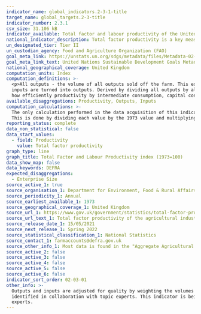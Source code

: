 ```yaml
---
indicator_name: global_indicators.2-3-1-title
target_name: global_targets.2-3-title
indicator_number: 2.3.1
csv_size: 31.106 kB
indicator_available: Total factor and labour productivity of the United Kingdom agriculture industry
national_indicator_description: Total factor productivity is a key measure of the economic performance of agriculture and an important driver of farm incomes. It represents how efficiently the agricultural industry uses the resources that are available to turn inputs into outputs.
un_designated_tier: Tier II
un_custodian_agency: Food and Agriculture Organization (FAO)
goal_meta_link: https://unstats.un.org/sdgs/metadata/files/Metadata-02-03-01.pdf
goal_meta_link_text: United Nations Sustainable Development Goals Metadata (PDF 4.0 MB)
national_geographical_coverage: United Kingdom
computation_units: Index
computation_definitions: >-
  <p>All outputs - the volume of all outputs sold off the farm. This excludes transactions within the industry.</p> <p>All inputs - the volume of goods and services purchased and consumed. This excludes transactions within the industry.</p><p>Total factor productivity - how efficiently all
  inputs are turned into outputs. Derived by dividing all outputs by all inputs.</p><p>Partial productivity (part of the productivity disaggregation) - partial productivity shows the impact key inputs have on productivity. It measures total outputs against a part of the inputs and shows
  how efficiently productivity by intermediate consumption, capital consumption, labour or land is transformed into outputs. Derived by dividing all outputs by each factor.</p>
available_disaggregations: Productivity, Outputs, Inputs
computation_calculations: >-
  The only calculation performed in the data acquisition of this indicator was the rebasing of the Labour inputs index in order for appropriate comparisons to be made as appropriate data was readily available for the other dissagregations in the final format specified by this indicator.
  This is done by dividing each value by the 1973 value and multiplying by 100. In this way the 1973 value equals 100 and all others show change relative to 1973. For insight into the details of potential calculations please refer to the original source metadata or source contact.
reporting_status: complete
data_non_statistical: false
data_start_values:
  - field: Productivity
    value: Total factor productivity
graph_type: line
graph_title: Total Factor and Labour Productivity index (1973=100)
data_show_map: false
data_keywords: DEFRA
expected_disaggregations:
  - Enterprise Size
source_active_1: true
source_organisation_1: Department for Environment, Food & Rural Affairs (Defra)
source_periodicity_1: Annual
source_earliest_available_1: 1973
source_geographical_coverage_1: United Kingdom
source_url_1: https://www.gov.uk/government/statistics/total-factor-productivity-of-the-agricultural-industry
source_url_text_1: Total factor productivity of the agricultural industry
source_release_date_1: 15/05/2021
source_next_release_1: Spring 2022
source_statistical_classification_1: National Statistics
source_contact_1: farmaccounts@defra.gov.uk
source_other_info_1: Most data is found in the "Aggregate Agricultural Accounts TFP Chart data, 1973 = 100" tab. The "All labour" data used for the (rebased) labour inputs are found in tab "Table_1_FTP_Dataset"
source_active_2: false
source_active_3: false
source_active_4: false
source_active_5: false
source_active_6: false
indicator_sort_order: 02-03-01
other_info: >-
  Outputs and inputs are adjusted for quality by weighting the volumes by price. This indicator is being used as an approximation of the UN SDG Indicator. Where possible, we will work to identify or develop UK data to meet the global indicator specification. This indicator has been
  identified in collaboration with topic experts. This indicator is being used as an approximation of the UN SDG Indicator. Where possible, we will work to identify or develop UK data to meet the global indicator specification. This indicator has been identified in collaboration with topic
  experts.
---
```

